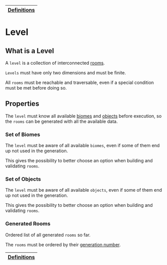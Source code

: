 | [Definitions](README.md) |
| ------------------------ |

# Level

## What is a Level

A `level` is a collection of interconnected [rooms](room_definition.md#what-is-a-room).

`Levels` must have only two dimensions and must be finite.

All `rooms` must be reachable and traversable, even if a special condition must be met before doing so.

## Properties

The `level` must know all available [biomes](biome_definition.md) and [objects](object_definition.md) before execution, so the `rooms` can be generated with all the available data.

### Set of Biomes

The `level` must be aware of all available `biomes`, even if some of them end up not used in the generation.

This gives the possibility to better choose an option when building and validating `rooms`.

### Set of Objects

The `level` must be aware of all available `objects`, even if some of them end up not used in the generation.

This gives the possibility to better choose an option when building and validating `rooms`.

### Generated Rooms

Ordered list of all generated `rooms` so far.

The `rooms` must be ordered by their [generation number](room_definition.md#generation-number).

| [Definitions](README.md) |
| ------------------------ |
